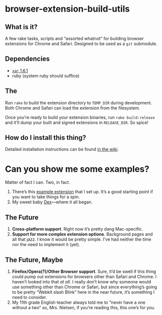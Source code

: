 # browser-extension-build-utils
## What is it?
A few rake tasks, scripts and “assorted whatnot” for building
browser extensions for Chrome and Safari. Designed to be used as a `git`
submodule.

## Dependencies
* [`xar` 1.6.1][xar]
* ruby (system ruby should suffice)

## The
Run `rake` to build the extension directory to `TEMP_DIR` during development.
Both Chrome and Safari can load the extension from the filesystem.

Once you’re ready to build your extension binaries, run `rake build:release` and
it’ll dump your built and signed extensions in `RELEASE_DIR`. So spice!

## How do I install this thing?
Detailed installation instructions can be found [in the wiki][wiki].

# Can you show me some examples?
Matter of fact I can. Two, in fact.

1. There’s this [example extension][example] that I set up. It’s a good starting
	point if you want to take things for a spin.
2. My sweet baby [Dex][dex]—where it all began.

## The Future
1. **Cross-platform support**. Right now it’s pretty dang Mac-specific.
2. **Support for more complex extension options**. Background pages and all that
	jazz. I know it would be pretty simple. I’ve had neither the time nor
	the need to implement it (yet).

## The Future, Maybe
1. **Firefox/Opera(?)/Other Browser support**. Sure, it’d be swell if this thing
	could pump out extensions for browsers other than Safari and Chrome. I
	haven’t looked into that _at all_. I really don’t know why someone would use
	something other than Chrome or Safari, but since everything’s going to be
	pretty “Webkit slash Blink” here in the near future, it’s something I need
	to consider.
2. My 11th grade English teacher always told me to “never have a one without a
	two” so, Mrs. Nielsen, if you’re reading this, this one’s for you.


[xar]: http://mackyle.github.io/xar/
[wiki]: https://github.com/meyer/browser-extension-build-utils/wiki/Installation
[example]: https://github.com/meyer/browser-extension-boilerplate
[dex]: https://github.com/meyer/dex